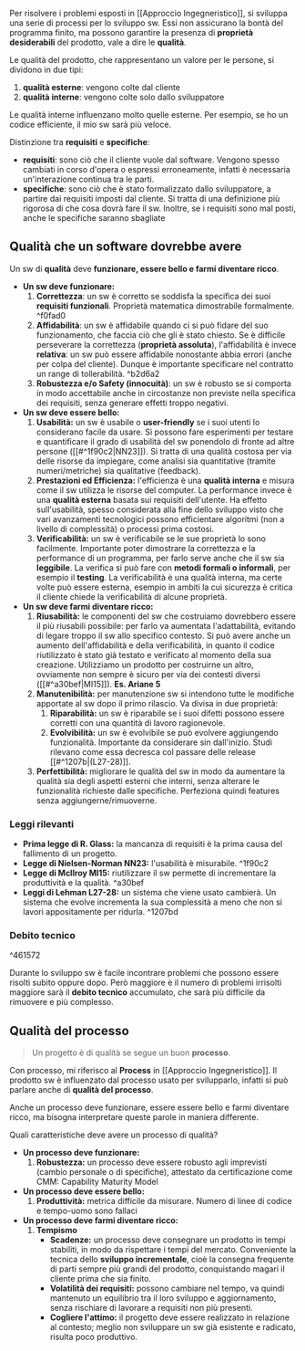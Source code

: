 Per risolvere i problemi esposti in [[Approccio Ingegneristico]], si sviluppa una serie di processi per lo sviluppo sw. Essi non assicurano la bontà del programma finito, ma possono garantire la presenza di **proprietà desiderabili** del prodotto, vale a dire le **qualità**.

Le qualità del prodotto, che rappresentano un valore per le persone, si dividono in due tipi:
1. **qualità esterne**: vengono colte dal cliente
2. **qualità interne**: vengono colte solo dallo sviluppatore

Le qualità interne influenzano molto quelle esterne. Per esempio, se ho un codice efficiente, il mio sw sarà più veloce.

Distinzione tra **requisiti** e **specifiche**:
- **requisiti**: sono ciò che il cliente vuole dal software. Vengono spesso cambiati in corso d'opera o espressi erroneamente, infatti è necessaria un'interazione continua tra le parti.
- **specifiche**: sono ciò che è stato formalizzato dallo sviluppatore, a partire dai requisiti imposti dal cliente. Si tratta di una definizione più rigorosa di che cosa dovrà fare il sw. Inoltre, se i requisiti sono mal posti, anche le specifiche saranno sbagliate

## Qualità che un software dovrebbe avere ##

Un sw di **qualità** deve **funzionare, essere bello e farmi diventare ricco**.

- **Un sw deve funzionare:**
	1. **Correttezza**: un sw è corretto se soddisfa la specifica dei suoi **requisiti funzionali**. Proprietà matematica dimostrabile formalmente. ^f0fad0
	2. **Affidabilità**: un sw è affidabile quando ci si può fidare del suo funzionamento, che faccia ciò che gli è stato chiesto. Se è difficile perseverare la correttezza (**proprietà assoluta**), l'affidabilità è invece **relativa**: un sw può essere affidabile nonostante abbia errori (anche per colpa del cliente). Dunque è importante specificare nel contratto un range di tollerabilità. ^b2d6a2
	3. **Robustezza e/o Safety (innocuità)**: un sw è robusto se si comporta in modo accettabile anche in circostanze non previste nella specifica dei requisiti, senza generare effetti troppo negativi.
- **Un sw deve essere bello:**
	1. **Usabilità:** un sw è usabile o **user-friendly** se i suoi utenti lo considerano facile da usare. Si possono fare esperimenti per testare e quantificare il grado di usabilità del sw ponendolo di fronte ad altre persone ([[#^1f90c2|NN23]]). Si tratta di una qualità costosa per via delle risorse da impiegare, come analisi sia quantitative (tramite numeri/metriche) sia qualitative (feedback).
	2. **Prestazioni ed Efficienza:** l'efficienza è una **qualità interna** e misura come il sw utilizza le risorse del computer. La performance invece è una **qualità esterna** basata sui requisiti dell'utente. Ha effetto sull'usabilità, spesso considerata alla fine dello sviluppo visto che vari avanzamenti tecnologici possono efficientare algoritmi (non a livello di complessità) o processi prima costosi.
	3. **Verificabilità:** un sw è verificabile se le sue proprietà lo sono facilmente. Importante poter dimostrare la correttezza e la performance di un programma, per farlo serve anche che il sw sia **leggibile**. La verifica si può fare con **metodi formali o informali**, per esempio il **testing**. La verificabilità è una qualità interna, ma certe volte può essere esterna, esempio in ambiti la cui sicurezza è critica il cliente chiede la verificabilità di alcune proprietà.
- **Un sw deve farmi diventare ricco:**
	1. **Riusabilità:** le componenti del sw che costruiamo dovrebbero essere il più riusabili possibile: per farlo va aumentata l'adattabilità, evitando di legare troppo il sw allo specifico contesto. Si può avere anche un aumento dell'affidabilità e della verificabilità, in quanto il codice riutilizzato è stato già testato e verificato al momento della sua creazione. Utilizziamo un prodotto per costruirne un altro, ovviamente non sempre è sicuro per via dei contesti diversi ([[#^a30bef|MI15]]). **Es. Ariane 5**
	2. **Manutenibilità:** per manutenzione sw si intendono tutte le modifiche apportate al sw dopo il primo rilascio. Va divisa in due proprietà:
		1. **Riparabilità:** un sw è riparabile se i suoi difetti possono essere corretti con una quantità di lavoro ragionevole.
		2. **Evolvibilità:** un sw è evolvibile se può evolvere aggiungendo funzionalità. Importante da considerare sin dall'inizio. Studi rilevano come essa decresca col passare delle release [[#^1207b|(L27-28)]].
	3. **Perfettibilità:** migliorare le qualità del sw in modo da aumentare la qualità sia degli aspetti esterni che interni, senza alterare le funzionalità richieste dalle specifiche. Perfeziona quindi features senza aggiungerne/rimuoverne.

### Leggi rilevanti

- **Prima legge di R. Glass:** la mancanza di requisiti è la prima causa del fallimento di un progetto.
- **Legge di Nielsen-Norman NN23:** l'usabilità è misurabile. ^1f90c2
- **Legge di McIlroy MI15:** riutilizzare il sw permette di incrementare la produttività e la qualità. ^a30bef
- **Leggi di Lehman L27-28:** un sistema che viene usato cambierà. Un sistema che evolve incrementa la sua complessità a meno che non si lavori appositamente per ridurla. ^1207bd

### Debito tecnico

^461572

Durante lo sviluppo sw è facile incontrare problemi che possono essere risolti subito oppure dopo. Però maggiore è il numero di problemi irrisolti maggiore sarà il **debito tecnico** accumulato, che sarà più difficile da rimuovere e più complesso.
## Qualità del processo ##

> Un progetto è di qualità se segue un buon **processo**.

Con processo, mi riferisco al **Process** in [[Approccio Ingegneristico]]. Il prodotto sw è influenzato dal processo usato per svilupparlo, infatti si può parlare anche di **qualità del processo**.

Anche un processo deve funzionare, essere essere bello e farmi diventare ricco, ma bisogna interpretare queste parole in maniera differente.

Quali caratteristiche deve avere un processo di qualità?

- **Un processo deve funzionare:**
	1. **Robustezza:** un processo deve essere robusto agli imprevisti (cambio personale o di specifiche), attestato da certificazione come CMM: Capability Maturity Model
- **Un processo deve essere bello:**
	1. **Produttività:** metrica difficile da misurare. Numero di linee di codice e tempo-uomo sono fallaci
- **Un processo deve farmi diventare ricco:**
	1. **Tempismo**
		- **Scadenze:** un processo deve consegnare un prodotto in tempi stabiliti, in modo da rispettare i tempi del mercato. Conveniente la tecnica dello **sviluppo incrementale**, cioè la consegna frequente di parti sempre più grandi del prodotto, conquistando magari il cliente prima che sia finito.
		- **Volatilità dei requisiti:** possono cambiare nel tempo, va quindi mantenuto un equilibrio tra il loro sviluppo e aggiornamento, senza rischiare di lavorare a requisiti non più presenti.
		- **Cogliere l'attimo:** il progetto deve essere realizzato in relazione al contesto; meglio non sviluppare un sw già esistente e radicato, risulta poco produttivo.